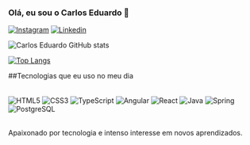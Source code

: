 ### Olá, eu sou o Carlos Eduardo 🤙

[![Instagram](https://img.shields.io/badge/Instagram-E4405F?style=for-the-badge&logo=instagram&logoColor=white)](https://www.instagram.com/carloseduardolmartins/)
[![Linkedin](https://img.shields.io/badge/LinkedIn-0077B5?style=for-the-badge&logo=linkedin&logoColor=white)](https://www.linkedin.com/in/carlos-eduardo-leite-martins-25995620a/)

![Carlos Eduardo GitHub stats](https://github-readme-stats.vercel.app/api?username=CarlosEduardoDeveloper&show_icons=true&theme=cobalt)

[![Top Langs](https://github-readme-stats.vercel.app/api/top-langs/?username=CarlosEduardoDeveloper&layout=compact)](https://github.com/CarlosEduardoDeveloper/CarlosEduardoDeveloper)

##Tecnologias que eu uso no meu dia

<div style="display: inline_block"></br/>
    <img align ="center" alt="HTML5" src="https://img.shields.io/badge/HTML5-E34F26?style=for-the-badge&logo=html5&logoColor=white" >
    <img align ="center" alt="CSS3" src="https://img.shields.io/badge/CSS3-1572B6?style=for-the-badge&logo=css3&logoColor=white" />
    <img align ="center" alt="TypeScript" src="https://img.shields.io/badge/TypeScript-007ACC?style=for-the-badge&logo=typescript&logoColor=white"/>
    <img align ="center" alt="Angular" src="https://img.shields.io/badge/Angular-DD0031?style=for-the-badge&logo=angular&logoColor=white"/>
    <img align ="center" alt="React" src= "https://img.shields.io/badge/React-20232A?style=for-the-badge&logo=react&logoColor=61DAFB"/>
    <img align ="center" alt="Java" src="https://img.shields.io/badge/Java-ED8B00?style=for-the-badge&logo=java&logoColor=white" />
    <img align ="center" alt="Spring" src="https://img.shields.io/badge/Spring-6DB33F?style=for-the-badge&logo=spring&logoColor=white" />
    <img align ="center" alt="PostgreSQL" src="https://img.shields.io/badge/PostgreSQL-316192?style=for-the-badge&logo=postgresql&logoColor=white"/>
    
</div><br/>

Apaixonado por tecnologia e intenso interesse em novos aprendizados.
